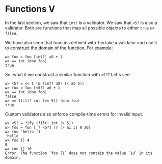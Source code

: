 # Functions V

In the last section, we saw that `int?` is a validator.  We saw that `<5?` is also a validator.  Both are functions that map all possible objects to either `true` or `false`.

We have also seen that functins defined with `fun` take a validator and use it to construct the domain of the function.  For example:

```
w> foo = fun [int?] a0 + 1
w> == int (dom foo)
true
```

So, what if we construct a similar function with `<5?`?  Let's see:

```
w> <5? = << 1 (& (int? a0) (< a0 5))
w> foo = fun [<5?] a0 + 1
w> == int (dom foo)
false
w> == (filt! int (>= 5)) (dom foo)
true
```

Custom validators also enforce compile-time errors for invalid input.

```
w> <5? = ?ify (filt! int (> 5))
w> foo = fun [_? <5?] (? (> a1 3) 0 a0)
w> foo 'hello -1
'hello
w> foo {} 4
0
w> foo {} 10
Error. The function `foo {}` does not contain the value `10` in its domain.
```
